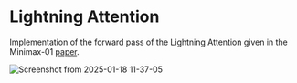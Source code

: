 # Lightning Attention

Implementation of the forward pass of the Lightning Attention given in the Minimax-01 [paper](https://arxiv.org/abs/2501.08313).

![Screenshot from 2025-01-18 11-37-05](https://github.com/user-attachments/assets/ace24e9c-5bfa-444e-8a62-0140576ed55e)
